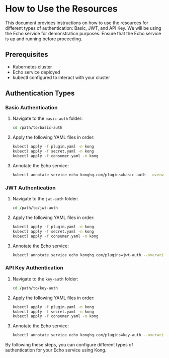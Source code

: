 # How to Use the Resources

This document provides instructions on how to use the resources for different types of authentication: Basic, JWT, and API Key. We will be using the Echo service for demonstration purposes. Ensure that the Echo service is up and running before proceeding.

## Prerequisites
- Kubernetes cluster
- Echo service deployed
- kubectl configured to interact with your cluster

## Authentication Types

### Basic Authentication
1. Navigate to the `basic-auth` folder:
    ```sh
    cd /path/to/basic-auth
    ```
2. Apply the following YAML files in order:
    ```sh
    kubectl apply -f plugin.yaml -n kong
    kubectl apply -f secret.yaml -n kong
    kubectl apply -f consumer.yaml -n kong
    ```
3. Annotate the Echo service:
    ```sh
    kubectl annotate service echo konghq.com/plugins=basic-auth --overwrite -n kong
    ```

### JWT Authentication
1. Navigate to the `jwt-auth` folder:
    ```sh
    cd /path/to/jwt-auth
    ```
2. Apply the following YAML files in order:
    ```sh
    kubectl apply -f plugin.yaml -n kong
    kubectl apply -f secret.yaml -n kong
    kubectl apply -f consumer.yaml -n kong
    ```
3. Annotate the Echo service:
    ```sh
    kubectl annotate service echo konghq.com/plugins=jwt-auth --overwrite -n kong
    ```

### API Key Authentication
1. Navigate to the `key-auth` folder:
    ```sh
    cd /path/to/key-auth
    ```
2. Apply the following YAML files in order:
    ```sh
    kubectl apply -f plugin.yaml -n kong
    kubectl apply -f secret.yaml -n kong
    kubectl apply -f consumer.yaml -n kong
    ```
3. Annotate the Echo service:
    ```sh
    kubectl annotate service echo konghq.com/plugins=key-auth --overwrite -n kong
    ```

By following these steps, you can configure different types of authentication for your Echo service using Kong.